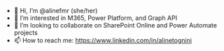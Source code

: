 - 👋 Hi, I’m @alinefmr (she/her)
- 👀 I’m interested in M365, Power Platform, and Graph API
- 💞️ I’m looking to collaborate on SharePoint Online and Power Automate projects
- 📫 How to reach me: https://www.linkedin.com/in/alinetognini

<!---
alinefmr/alinefmr is a ✨ special ✨ repository because its `README.md` (this file) appears on your GitHub profile.
You can click the Preview link to take a look at your changes.
--->
